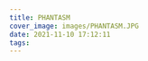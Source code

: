 ```yaml
---
title: PHANTASM
cover_image: images/PHANTASM.JPG
date: 2021-11-10 17:12:11
tags:
---
```


<p style="text-align: center;">
<img alt="" src="https://s2.loli.net/2022/01/16/9yfBxlwDn1opPMz.jpg" /></p>

<p style="text-align: center;">
<img alt="" src="https://s2.loli.net/2022/01/16/wXCZkcWYfjtl6H2.jpg"/></p>

<p style="text-align: center;">
<img alt="" src="https://s2.loli.net/2022/01/16/4QgjpkdXrbeOPas.jpg" /></p>






